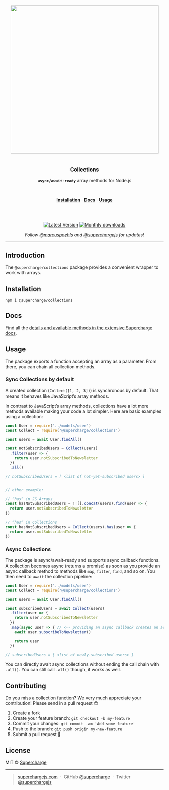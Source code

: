 <div align="center">
  <a href="https://superchargejs.com">
    <img width="471" style="max-width:100%;" src="https://superchargejs.com/images/supercharge-text.svg" />
  </a>
  <br/>
  <br/>
  <p>
    <h3>Collections</h3>
  </p>
  <p>
    <strong><code>async/await-ready</code></strong> array methods for Node.js
  </p>
  <br/>
  <p>
    <a href="#installation"><strong>Installation</strong></a> ·
    <a href="#Docs"><strong>Docs</strong></a> ·
    <a href="#usage"><strong>Usage</strong></a>
  </p>
  <br/>
  <br/>
  <p>
    <a href="https://www.npmjs.com/package/@supercharge/collections"><img src="https://img.shields.io/npm/v/@supercharge/collections.svg" alt="Latest Version"></a>
    <a href="https://www.npmjs.com/package/@supercharge/collections"><img src="https://img.shields.io/npm/dm/@supercharge/collections.svg" alt="Monthly downloads"></a>
  </p>
  <p>
    <em>Follow <a href="http://twitter.com/marcuspoehls">@marcuspoehls</a> and <a href="http://twitter.com/superchargejs">@superchargejs</a> for updates!</em>
  </p>
</div>

---

## Introduction
The `@supercharge/collections` package provides a convenient wrapper to work with arrays.


## Installation

```
npm i @supercharge/collections
```


## Docs
Find all the [details and available methods in the extensive Supercharge docs](https://superchargejs.com/docs/collections).


## Usage
The package exports a function accepting an array as a parameter. From there, you can chain all collection methods.


### Sync Collections by default
A created collection (`Collect([1, 2, 3])`) is synchronous by default. That means it behaves like JavaScript’s array methods.

In contrast to JavaScript’s array methods, collections have a lot more methods available making your code a lot simpler. Here are basic examples using a collection:

```js
const User = require('../models/user')
const Collect = require('@supercharge/collections')

const users = await User.findAll()

const notSubscribedUsers = Collect(users)
  .filter(user => {
    return user.notSubscribedToNewsletter
  })
  .all()

// notSubscribedUsers = [ <list of not-yet-subscribed users> ]


// other example:

// “has” in JS Arrays
const hasNotSubscribedUsers = !![].concat(users).find(user => {
  return user.notSubscribedToNewsletter
})

// “has” in Collections
const hasNotSubscribedUsers = Collect(users).has(user => {
  return user.notSubscribedToNewsletter
})

```


### Async Collections
The package is async/await-ready and supports async callback functions. A collection becomes async (returns a promise) as soon as you provide an async callback method to methods like `map`, `filter`, `find`, and so on. You then need to `await` the collection pipeline:

```js
const User = require('../models/user')
const Collect = require('@supercharge/collections')

const users = await User.findAll()

const subscribedUsers = await Collect(users)
  .filter(user => {
    return user.notSubscribedToNewsletter
  })
  .map(async user => { // <-- providing an async callback creates an async collection that you need to `await`
    await user.subscribeToNewsletter()

    return user
  })

// subscribedUsers = [ <list of newly-subscribed users> ]
```

You can directly await async collections without ending the call chain with `.all()`. You can still call `.all()` though, it works as well.


## Contributing
Do you miss a collection function? We very much appreciate your contribution! Please send in a pull request 😊

1.  Create a fork
2.  Create your feature branch: `git checkout -b my-feature`
3.  Commit your changes: `git commit -am 'Add some feature'`
4.  Push to the branch: `git push origin my-new-feature`
5.  Submit a pull request 🚀


## License
MIT © [Supercharge](https://superchargejs.com)

---

> [superchargejs.com](https://superchargejs.com) &nbsp;&middot;&nbsp;
> GitHub [@supercharge](https://github.com/supercharge/) &nbsp;&middot;&nbsp;
> Twitter [@superchargejs](https://twitter.com/superchargejs)
